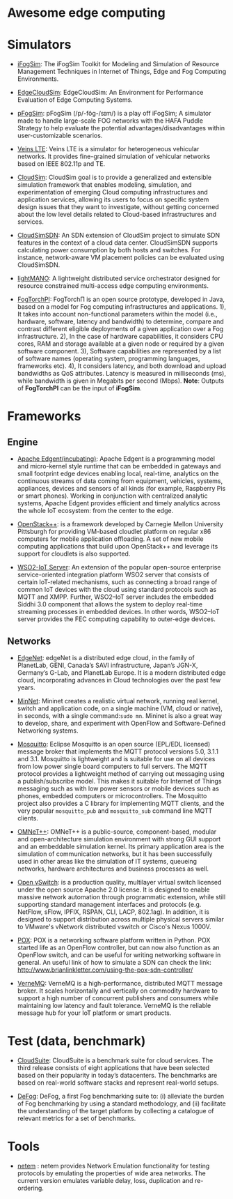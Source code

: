 # Awesome edge computing

# Simulators
- [iFogSim](https://github.com/Cloudslab/iFogSim): The iFogSim Toolkit for Modeling 
and Simulation of Resource Management Techniques in Internet of Things, Edge and 
Fog Computing Environments.

- [EdgeCloudSim](https://github.com/CagataySonmez/EdgeCloudSim): EdgeCloudSim: An 
Environment for Performance Evaluation of Edge Computing Systems.

- [pFogSim](https://github.com/jihall77/pFogSim): pFogSim (/p/-fôg-/sɪm/) is a 
play off iFogSim; A simulator made to handle large-scale FOG networks with the 
HAFA Puddle Strategy to help evaluate the potential advantages/disadvantages 
within user-customizable scenarios.

- [Veins LTE](http://veins-lte.car2x.org/): Veins LTE is a simulator for 
heterogeneous vehicular networks. It provides fine-grained simulation of vehicular
networks based on IEEE 802.11p and TE.

- [CloudSim](https://github.com/Cloudslab/cloudsim): CloudSim goal is to provide 
a generalized and extensible simulation framework that enables modeling, simulation,
and experimentation of emerging Cloud computing infrastructures and application 
services, allowing its users to focus on specific system design issues that they 
want to investigate, without getting concerned about the low level details related 
to Cloud-based infrastructures and services.

- [CloudSimSDN](https://github.com/Cloudslab/cloudsimsdn): An SDN extension of
CloudSim project to simulate SDN features in the context of a cloud data center.
CloudSimSDN supports calculating power consumption by both hosts and switches.
For instance, network-aware VM placement policies can be evaluated using CloudSimSDN.

- [lightMANO](https://github.com/lightmano/lightmano-core): A lightweight distributed
service orchestrator designed for resource constrained multi-access edge computing
environments.

- [FogTorchPI](https://github.com/di-unipi-socc/FogTorchPI): FogTorchΠ is an open
source prototype, developed in Java, based on a model for Fog computing infrastructures
and applications. 1), It takes into account non-functional parameters within the model
(i.e., hardware, software, latency and bandwidth) to determine, compare and contrast
different eligible deployments of a given application over a Fog infrastructure.
2), In the case of hardware capabilities, it considers CPU cores, RAM and storage 
available at a given node or required by a given software component. 3), Software 
capabilities are represented by a list of software names (operating system, 
programming languages, frameworks etc). 4), It considers latency, and both download
and upload bandwidths as QoS attributes. Latency is measured in milliseconds (ms),
while bandwidth is given in Megabits per second (Mbps).
**Note**: Outputs of __FogTorchPI__ can be the input of __iFogSim__.

# Frameworks

## Engine
- [Apache Edgent(incubating)](https://edgent.incubator.apache.org/): Apache Edgent
is a programming model and micro-kernel style runtime that can be embedded in 
gateways and small footprint edge devices enabling local, real-time, analytics 
on the continuous streams of data coming from equipment, vehicles, systems,
appliances, devices and sensors of all kinds (for example, Raspberry Pis or smart 
phones). Working in conjunction with centralized analytic systems, Apache Edgent 
provides efficient and timely analytics across the whole IoT ecosystem: from the
center to the edge.

- [OpenStack++](http://elijah.cs.cmu.edu/development.html): is a framework developed 
by Carnegie Mellon University Pittsburgh for providing VM-based cloudlet platform
on regular x86 computers for mobile application offloading. A set of new mobile 
computing applications that build upon OpenStack++ and leverage its support for 
cloudlets is also supported.

- [WSO2-IoT Server](https://wso2.com/iot): An extension of the popular open-source
enterprise service-oriented integration platform WSO2 server that consists of 
certain IoT-related mechanisms, such as connecting a broad range of common IoT
devices with the cloud using standard protocols such as MQTT and XMPP. Further,
WSO2–IoT server includes the embedded Siddhi 3.0 component that allows the system 
to deploy real-time streaming processes in embedded devices. In other words,
WSO2–IoT server provides the FEC computing capability to outer-edge devices.


## Networks
- [EdgeNet](https://github.com/EdgeNet-Project): edgeNet is a distributed edge
cloud, in the family of PlanetLab, GENI, Canada’s SAVI infrastructure, Japan’s 
JGN-X, Germany’s G-Lab, and PlanetLab Europe. It is a modern distributed edge 
cloud, incorporating advances in Cloud technologies over the past few years.

- [MinNet](http://mininet.org/): Mininet creates a realistic virtual network, 
running real kernel, switch and application code, on a single machine (VM, cloud
or native), in seconds, with a single command:`sudo mn`. Mininet is also a great
way to develop, share, and experiment with OpenFlow and Software-Defined Networking 
systems.

- [Mosquitto](http://mosquitto.org/): Eclipse Mosquitto is an open source (EPL/EDL
licensed) message broker that implements the MQTT protocol versions 5.0, 3.1.1 and
3.1. Mosquitto is lightweight and is suitable for use on all devices from low power
single board computers to full servers. 
The MQTT protocol provides a lightweight method of carrying out messaging using
a publish/subscribe model. This makes it suitable for Internet of Things messaging 
such as with low power sensors or mobile devices such as phones, embedded computers 
or microcontrollers.
The Mosquitto project also provides a C library for implementing MQTT clients, 
and the very popular `mosquitto_pub` and `mosquitto_sub` command line MQTT clients.

- [OMNeT++](https://github.com/omnetpp/omnetpp): OMNeT++ is a public-source, 
component-based, modular and open-architecture simulation environment with strong
GUI support and an embeddable simulation kernel. Its primary application area is
the simulation of communication networks, but it has been successfully used in 
other areas like the simulation of IT systems, queueing networks, hardware 
architectures and business processes as well.

- [Open vSwitch](https://www.openvswitch.org/):  is a production quality, multilayer 
virtual switch licensed under the open source Apache 2.0 license.  It is designed
to enable massive network automation through programmatic extension, while still 
supporting standard management interfaces and protocols (e.g. NetFlow, sFlow,
IPFIX, RSPAN, CLI, LACP, 802.1ag).  In addition, it is designed to support distribution
across multiple physical servers similar to VMware's vNetwork distributed vswitch 
or Cisco's Nexus 1000V. 

- [POX](https://github.com/noxrepo/pox): POX is a networking software platform
written in Python. POX started life as an OpenFlow controller, but can now also 
function as an OpenFlow switch, and can be useful for writing networking software
in general. An useful link of how to simulate a SDN can check the link:
http://www.brianlinkletter.com/using-the-pox-sdn-controller/

- [VerneMQ](https://vernemq.com/): VerneMQ is a high-performance, distributed 
MQTT message broker. It scales horizontally and vertically on commodity hardware
to support a high number of concurrent publishers and consumers while maintaining 
low latency and fault tolerance. VerneMQ is the reliable message hub for your IoT 
platform or smart products.


# Test (data, benchmark)
- [CloudSuite](https://www.cloudsuite.ch/): CloudSuite is a benchmark suite for 
cloud services. The third release consists of eight applications that have been 
selected based on their popularity in today’s datacenters. The benchmarks are 
based on real-world software stacks and represent real-world setups.

- [DeFog](https://github.com/qub-blesson/DeFog): DeFog, a first Fog benchmarking 
suite to: (i) alleviate the burden of Fog benchmarking by using a standard 
methodology, and (ii) facilitate the understanding of the target platform by 
collecting a catalogue of relevant metrics for a set of benchmarks.


# Tools
- [netem](https://wiki.linuxfoundation.org/networking/netem) : netem provides 
Network Emulation functionality for testing protocols by emulating the properties
of wide area networks. The current version emulates variable delay, loss, 
duplication and re-ordering.

